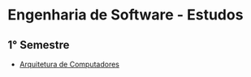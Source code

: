 # Engenharia de Software - Estudos

## 1° Semestre
- [Arquitetura de Computadores](/1sem/arqComp.md)
